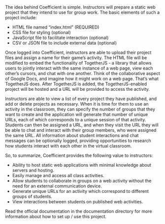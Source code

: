 The idea behind Coefficient is simple. Instructors will prepare a static web project that they intend to use for group work. The basic elements of such a project include: 

* HTML file named “index.html” (REQUIRED)
* CSS file for styling (optional)
* JavaScript file to facilitate interaction (optional)
* CSV or JSON file to include external data (optional)

Once logged into Coefficient, instructors are able to upload their project files and assign a name for their game’s activity. The HTML file will be modified to embed the functionality of TogetherJS - a library that allows users to jointly interact with the same instance of a web page, view each other’s cursors, and chat with one another. Think of the collaborative aspect of Google Docs, and imagine how it might work on a web page. That’s what TogetherJS does. After TogetherJS is added, the TogetherJS-enabled project will be hosted and a URL will be provided to access the activity.

Instructors are able to view a list of every project they have published, and add or delete projects as necessary. When it is time for them to use an activity in the classroom, they can specify the number of groups that they want to create and the application will generate that number of unique URLs, each of which corresponds to a unique session of that activity. Students can then be assigned a URL, and when they visit the URL they will be able to chat and interact with their group members, who were assigned the same URL. All information about student interactions and chat messages can be optionally logged, providing opportunities to research how students interact with each other in the virtual classroom.

So, to summarize, Coefficient provides the following value to instructors:

* Ability to host static web applications with minimal knowledge about servers and hosting.
* Easily manage and access all class activities.
* Allow students to collaborate in groups on a web activity without the need for an external communication device.
* Generate unique URLs for an activity which correspond to different groups of students.
* View interactions between students on published web activities.

Read the official documentation in the documentation directory for more information about how to set up / use this project.
